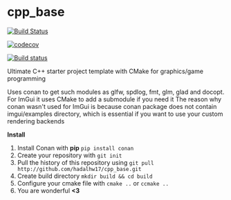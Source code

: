 # cpp_base

[![Build Status](https://travis-ci.com/hadalhw17/cpp_base.svg?branch=master)](https://travis-ci.com/hadalhw17/cpp_base)

[![codecov](https://codecov.io/gh/hadalhw17/cpp_base/branch/master/graph/badge.svg)](https://codecov.io/gh/hadalhw17/cpp_base)

[![Build status](https://ci.appveyor.com/api/projects/status/1x9n8t4jce9q4w4b/branch/master?svg=true)](https://ci.appveyor.com/project/hadalhw17/cpp-base/branch/master)

Ultimate C++ starter project template with CMake for graphics/game programming

Uses conan to get such modules as glfw, spdlog, fmt, glm, glad and docopt.
For ImGui it uses CMake to add a submodule if you need it
The reason why conan wasn't used for ImGui is because conan package does not contain imgui/examples directory, which is essential if you want to use your custom rendering backends

**Install**
1. Install Conan with **pip** ```pip install conan```
2. Create your repository with ```git init```
3. Pull the history of this repository using ```git pull http://github.com/hadalhw17/cpp_base.git```
4. Create build directory ```mkdir build && cd build```
5. Configure your cmake file with ```cmake ..``` or ```ccmake ..```
6. You are wonderful **<3**
